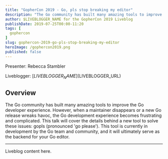 ```yaml
---
title: "GopherCon 2019 - Go, pls stop breaking my editor"
description: "The Go community has built many amazing tools to improve the Go developer experience. However, when a maintainer disappears or a new Go release wreaks havoc, the Go development experience becomes frustrating and complicated. This talk will cover the details behind a new tool to solve these issues: gopls (pronounced 'go please'). This tool is currently in development by the Go team and community, and it will ultimately serve as the backend for your Go editor."
author: $LIVEBLOGGER_NAME for the GopherCon 2019 Liveblog
publishDate: 2019-07-25T00:00-11:20
tags: [
  gophercon
]
slug: gophercon-2019-go-pls-stop-breaking-my-editor
heroImage: /gophercon2019.png
published: false
---
```


Presenter: Rebecca Stambler

Liveblogger: [$LIVEBLOGGER_NAME]($LIVEBLOGGER_URL)

## Overview

The Go community has built many amazing tools to improve the Go developer experience. However, when a maintainer disappears or a new Go release wreaks havoc, the Go development experience becomes frustrating and complicated. This talk will cover the details behind a new tool to solve these issues: gopls (pronounced 'go please'). This tool is currently in development by the Go team and community, and it will ultimately serve as the backend for your Go editor.

---

Liveblog content here.
